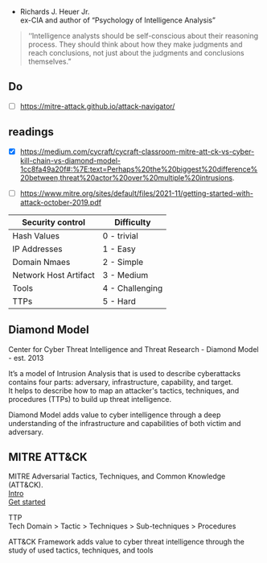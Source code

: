 - Richards J. Heuer Jr. \
ex-CIA and author of “Psychology of Intelligence Analysis”
> ‘‘Intelligence analysts should be self-conscious about their reasoning process. They should think about how they make judgments and reach conclusions, not just about the judgments and conclusions themselves.”

## Do
- [ ] https://mitre-attack.github.io/attack-navigator/

## readings
- [x] https://medium.com/cycraft/cycraft-classroom-mitre-att-ck-vs-cyber-kill-chain-vs-diamond-model-1cc8fa49a20f#:%7E:text=Perhaps%20the%20biggest%20difference%20between,threat%20actor%20over%20multiple%20intrusions.
- [ ] https://www.mitre.org/sites/default/files/2021-11/getting-started-with-attack-october-2019.pdf


|Security control|Difficulty|
|-|-|
|Hash Values| 0 - trivial |
| IP Addresses | 1 - Easy |
| Domain Nmaes | 2 - Simple |
|Network Host Artifact | 3 - Medium |
| Tools | 4 - Challenging |
| TTPs | 5 - Hard |




## Diamond Model
Center for Cyber Threat Intelligence and Threat Research - Diamond Model - est. 2013

It’s a model of Intrusion Analysis that is used to describe cyberattacks \
contains four parts: adversary, infrastructure, capability, and target. \
It helps to describe how to map an attacker's tactics, techniques, and procedures (TTPs) to build up threat intelligence.

Diamond Model adds value to cyber intelligence through a deep understanding of the infrastructure and capabilities of both victim and adversary.

## MITRE ATT&CK 
MITRE Adversarial Tactics, Techniques, and Common Knowledge (ATT&CK). \
[Intro](https://attack.mitre.org/resources/) \
[Get started](https://www.mitre.org/sites/default/files/2021-11/getting-started-with-attack-october-2019.pdf)

TTP \
Tech Domain > Tactic > Techniques > Sub-techniques > Procedures

ATT&CK Framework adds value to cyber threat intelligence through the study of used tactics, techniques, and tools

